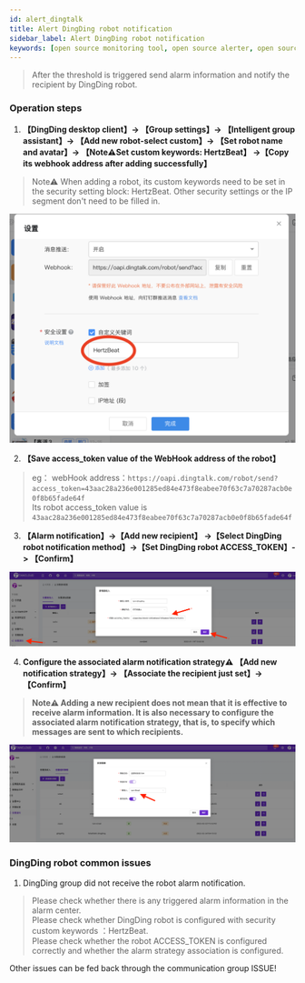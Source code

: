 ```yaml
---
id: alert_dingtalk  
title: Alert DingDing robot notification      
sidebar_label: Alert DingDing robot notification      
keywords: [open source monitoring tool, open source alerter, open source DingDing robot notification]
---
```


> After the threshold is triggered send alarm information and notify the recipient by DingDing robot.      

### Operation steps   

1. **【DingDing desktop client】-> 【Group settings】-> 【Intelligent group assistant】-> 【Add new robot-select custom】-> 【Set robot name and avatar】-> 【Note⚠️Set custom keywords: HertzBeat】 ->【Copy its webhook address after adding successfully】**

> Note⚠️ When adding a robot, its custom keywords need to be set in the security setting block: HertzBeat. Other security settings or the IP segment don't need to be filled in.    

![email](/img/docs/help/alert-notice-8.png)     

2. **【Save access_token value of the WebHook address of the robot】**

> eg： webHook address：`https://oapi.dingtalk.com/robot/send?access_token=43aac28a236e001285ed84e473f8eabee70f63c7a70287acb0e0f8b65fade64f`          
> Its robot access_token value is `43aac28a236e001285ed84e473f8eabee70f63c7a70287acb0e0f8b65fade64f`

3. **【Alarm notification】->【Add new recipient】 ->【Select DingDing robot notification method】->【Set DingDing robot ACCESS_TOKEN】-> 【Confirm】**

![email](/img/docs/help/alert-notice-9.png)

4. **Configure the associated alarm notification strategy⚠️ 【Add new notification strategy】-> 【Associate the recipient just set】-> 【Confirm】**  

> **Note⚠️ Adding a new recipient does not mean that it is effective to receive alarm information. It is also necessary to configure the associated alarm notification strategy, that is, to specify which messages are sent to which recipients.**   

![email](/img/docs/help/alert-notice-4.png)    


### DingDing robot common issues   

1. DingDing group did not receive the robot alarm notification.  
> Please check whether there is any triggered alarm information in the alarm center.  
> Please check whether DingDing robot is configured with security custom keywords ：HertzBeat.  
> Please check whether the robot ACCESS_TOKEN is configured correctly and whether the alarm strategy association is configured.

Other issues can be fed back through the communication group ISSUE!  
